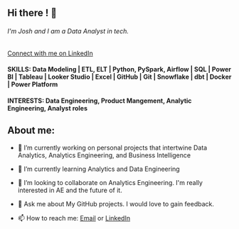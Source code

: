 ## Hi there ! 👋

###### I'm Josh and I am a Data Analyst in tech.

[Connect with me on LinkedIn](https://www.linkedin.com/in/joshua-blackwell-853421129/)

#### SKILLS: Data Modeling | ETL, ELT | Python, PySpark, Airflow | SQL | Power BI | Tableau | Looker Studio | Excel | GitHub | Git | Snowflake | dbt | Docker | Power Platform


<!-- - 🤔 I’m looking for help with -->

#### INTERESTS: Data Engineering, Product Mangement, Analytic Engineering, Analyst roles

## About me:

- 🔭 I’m currently working on personal projects that intertwine Data Analytics, Analytics Engineering, and Business Intelligence
- 🌱 I’m currently learning Analytics and Data Engineering
- 👯 I’m looking to collaborate on Analytics Engineering. I'm really interested in AE and the future of it.
  
- 💬 Ask me about My GitHub projects. I would love to gain feedback.
- 📫 How to reach me: [Email](mailto:joshblackwell6@gmail.com) or [LinkedIn](https://www.linkedin.com/in/joshua-blackwell-853421129/)
  >
